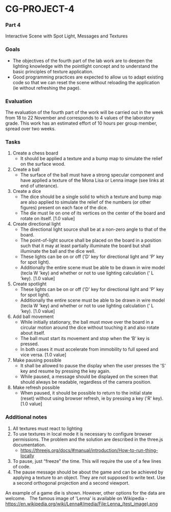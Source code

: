 # CG-PROJECT-4

### Part 4
Interactive Scene with Spot Light, Messages and Textures

### Goals
- The objectives of the fourth part of the lab work are to deepen the lighting knowledge with the pointlight concept and to understand the basic principles of texture application.  
- Good programming practices are expected to allow us to adapt existing code so that we can reset the scene without reloading the application (ie without refreshing the page).

### Evaluation
The evaluation of the fourth part of the work will be carried out in the week from 18 to 22 November and corresponds to 4 values ​​of the laboratory grade.  This work has an estimated effort of 10 hours per group member, spread over two weeks.

### Tasks
1. Create a chess board
    * It should be applied a texture and a bump map to simulate the relief on the surface wood.  
2. Create a ball
    * The surface of the ball must have a strong specular component and have applied a texture of the Mona Lisa or Lenna image (see links at end of utterance). 
3. Create a dice
    * The dice should be a single solid to which a texture and bump map are also applied to simulate the relief of the numbers (or other figures) present on each face of the dice.
    * The die must lie on one of its vertices on the center of the board and rotate on itself.  [1.0 value]
4. Create directional light
    * The directional light source shall be at a non-zero angle to that of the board. 
    * The point-of-light source shall be placed on the board in a position such that it may at least partially illuminate the board but shall illuminate the ball and the dice well.  
    * These lights can be on or off ('D' key for directional light and 'P' key for spot light).  
    * Additionally the entire scene must be able to be drawn in wire model (tecla W ’key) and whether or not to use lighting calculation (‘ L ’key).  [1.0 value]
5. Create spotlight
    * These lights can be on or off ('D' key for directional light and 'P' key for spot light).  
    * Additionally the entire scene must be able to be drawn in wire model (tecla W ’key) and whether or not to use lighting calculation (‘ L ’key).  [1.0 value]
6. Add ball movement
    * While initially stationary, the ball must move over the board in a circular motion around the dice without touching it and also rotate about itself.  
    * The ball must start its movement and stop when the ‘B’ key is pressed.  
    * In both cases it must accelerate from immobility to full speed and vice versa.  [1.0 value]
7. Make pausing possible
    * It shall be allowed to pause the display when the user presses the 'S' key and resume by pressing the key again.  
    * While paused, a message should be displayed on the screen that should always be readable, regardless of the camera position. 
8. Make refresh possible
    * When paused, it should be possible to return to the initial state (reset) without using browser refresh, ie by pressing a key ('R' key).  [1.0 value]

### Additional notes
1. All textures must react to lighting
2. To use textures in local mode it is necessary to configure browser permissions.  The problem and the solution are described in the three.js documentation.
    * https://threejs.org/docs/#manual/introduction/How-to-run-thing-locally
3. To pause, just “freeze” the time.  This will require the use of a few lines of code.
4. The pause message should be about the game and can be achieved by applying a texture to an object.  They are not supposed to write text.  Use a second orthogonal projection and a second viewport.

An example of a game die is shown.  However, other options for the data are welcome.
 
The famous image of 'Lenna' is available on Wikipedia - https://en.wikipedia.org/wiki/Lenna#/media/File:Lenna_(test_image).png

